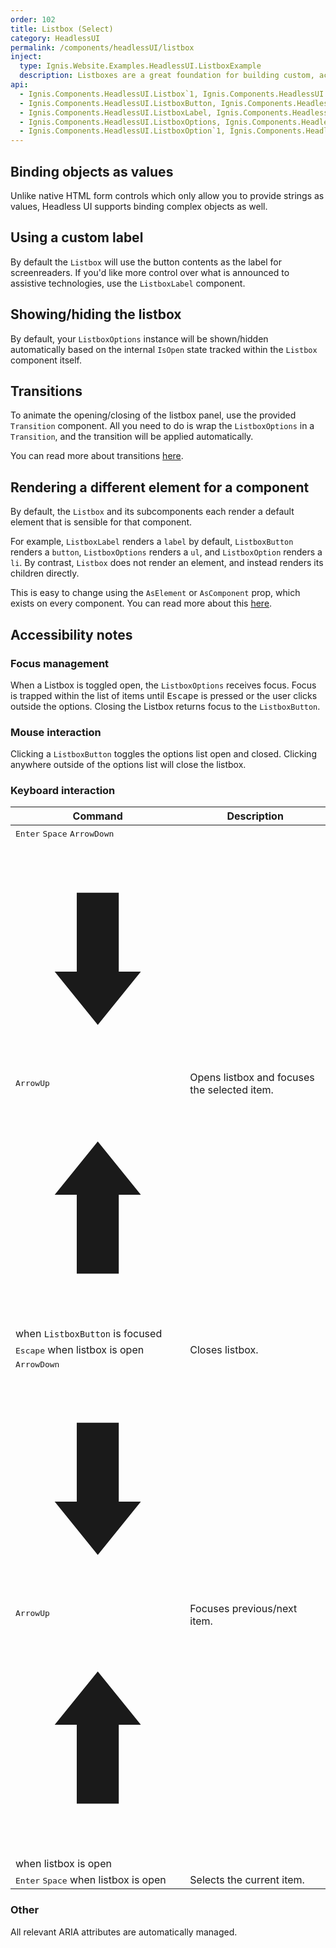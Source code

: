 ```yaml
---
order: 102
title: Listbox (Select)
category: HeadlessUI
permalink: /components/headlessUI/listbox
inject:
  type: Ignis.Website.Examples.HeadlessUI.ListboxExample
  description: Listboxes are a great foundation for building custom, accessible select menus for your app, complete with robust support for keyboard navigation.
api:
  - Ignis.Components.HeadlessUI.Listbox`1, Ignis.Components.HeadlessUI
  - Ignis.Components.HeadlessUI.ListboxButton, Ignis.Components.HeadlessUI
  - Ignis.Components.HeadlessUI.ListboxLabel, Ignis.Components.HeadlessUI
  - Ignis.Components.HeadlessUI.ListboxOptions, Ignis.Components.HeadlessUI
  - Ignis.Components.HeadlessUI.ListboxOption`1, Ignis.Components.HeadlessUI
---
```


## Binding objects as values

Unlike native HTML form controls which only allow you to provide strings as values, Headless UI supports binding complex
objects as well.

## Using a custom label

By default the `Listbox` will use the button contents as the label for screenreaders. If you'd like more control over
what is announced to assistive technologies, use the `ListboxLabel` component.

## Showing/hiding the listbox

By default, your `ListboxOptions` instance will be shown/hidden automatically based on the internal `IsOpen` state
tracked within the `Listbox` component itself.

## Transitions

To animate the opening/closing of the listbox panel, use the provided `Transition` component. All you need to do is wrap
the `ListboxOptions` in a `Transition`, and the transition will be applied automatically.

You can read more about transitions [here](/components/headlessUI/transition).

## Rendering a different element for a component

By default, the `Listbox` and its subcomponents each render a default element that is sensible for that component.

For example, `ListboxLabel` renders a `label` by default, `ListboxButton` renders a `button`, `ListboxOptions` renders
a `ul`, and `ListboxOption` renders a `li`. By contrast, `Listbox` does not render an element, and instead renders its
children directly.

This is easy to change using the `AsElement` or `AsComponent` prop, which exists on every component.
You can read more about this [here](/components/dynamic).

## Accessibility notes

### Focus management

When a Listbox is toggled open, the `ListboxOptions` receives focus. Focus is trapped within the list of items until
<kbd>Escape</kbd> is pressed or the user clicks outside the options. Closing the Listbox returns focus to
the `ListboxButton`.

### Mouse interaction

Clicking a `ListboxButton` toggles the options list open and closed. Clicking anywhere outside of the options list will
close the listbox.

### Keyboard interaction

| Command                                                                                                                                                                                                                                                                                                                                                                                                                                                                                                                                                                                               | Description                                  |
|-------------------------------------------------------------------------------------------------------------------------------------------------------------------------------------------------------------------------------------------------------------------------------------------------------------------------------------------------------------------------------------------------------------------------------------------------------------------------------------------------------------------------------------------------------------------------------------------------------|----------------------------------------------|
| <kbd>Enter</kbd> <kbd>Space</kbd> <kbd><span class="sr-only">ArrowDown</span><svg viewBox="0 0 11 16" fill="currentColor" xmlns="http://www.w3.org/2000/svg" aria-hidden="true" class="h-4 text-white"><path d="M4.095 3.578h2.808v5.28H8.38L5.5 12.422 2.62 8.858h1.476v-5.28z"></path></svg></kbd> <kbd><span class="sr-only">ArrowUp</span><svg viewBox="0 0 11 16" fill="currentColor" xmlns="http://www.w3.org/2000/svg" aria-hidden="true" class="h-4 text-white"><path d="M6.903 12.422H4.095v-5.28H2.62L5.5 3.578l2.88 3.564H6.903v5.28z"></path></svg></kbd> when `ListboxButton` is focused | Opens listbox and focuses the selected item. |
| <kbd>Escape</kbd> when listbox is open                                                                                                                                                                                                                                                                                                                                                                                                                                                                                                                                                                | Closes listbox.                              |
| <kbd><span class="sr-only">ArrowDown</span><svg viewBox="0 0 11 16" fill="currentColor" xmlns="http://www.w3.org/2000/svg" aria-hidden="true" class="h-4 text-white"><path d="M4.095 3.578h2.808v5.28H8.38L5.5 12.422 2.62 8.858h1.476v-5.28z"></path></svg></kbd> <kbd><span class="sr-only">ArrowUp</span><svg viewBox="0 0 11 16" fill="currentColor" xmlns="http://www.w3.org/2000/svg" aria-hidden="true" class="h-4 text-white"><path d="M6.903 12.422H4.095v-5.28H2.62L5.5 3.578l2.88 3.564H6.903v5.28z"></path></svg></kbd> when listbox is open                                              | Focuses previous/next item.                  |
| <kbd>Enter</kbd> <kbd>Space</kbd> when listbox is open                                                                                                                                                                                                                                                                                                                                                                                                                                                                                                                                                | Selects the current item.                    |

### Other

All relevant ARIA attributes are automatically managed.
